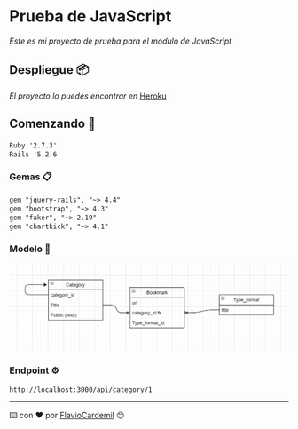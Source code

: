 # Prueba de JavaScript

_Este es mi proyecto de prueba para el módulo de JavaScript_

## Despliegue 📦

_El proyecto lo puedes encontrar en_ [Heroku](https://stark-taiga-14548.herokuapp.com)


## Comenzando 🚀

```
Ruby '2.7.3'
Rails '5.2.6'
```

### Gemas 📋
```
gem "jquery-rails", "~> 4.4"
gem "bootstrap", "~> 4.3"
gem "faker", "~> 2.19"
gem "chartkick", "~> 4.1"
```


### Modelo 🔧

![bookmark](app/assets/images/modelo.png)

### Endpoint ⚙️

```
http://localhost:3000/api/category/1
```

---
⌨️ con ❤️ por [FlavioCardemil](https://github.com/FlavioCardemil) 😊